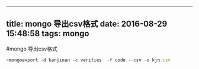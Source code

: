 
---
title: mongo 导出csv格式
date: 2016-08-29 15:48:58
tags: mongo
---

#mongo 导出csv格式

```javascript 
>mongoexport -d kanjinan -c verifies  -f code --csv -o kjn.csv
```
